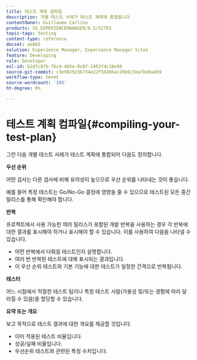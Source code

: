 ```yaml
---
title: 테스트 계획 컴파일
description: 개별 테스트 사례가 테스트 계획에 통합됩니다
contentOwner: Guillaume Carlino
products: SG_EXPERIENCEMANAGER/6.5/SITES
topic-tags: testing
content-type: reference
docset: aem65
solution: Experience Manager, Experience Manager Sites
feature: Developing
role: Developer
exl-id: b2dfc8fb-7bc4-4b5e-8c8f-1463fdc18e50
source-git-commit: c3e9029236734e22f5d266ac26b923eafbe0a459
workflow-type: tm+mt
source-wordcount: '193'
ht-degree: 0%

---
```


# 테스트 계획 컴파일{#compiling-your-test-plan}

그런 다음 개별 테스트 사례가 테스트 계획에 통합되어 다음도 정의합니다.

**우선 순위**

어떤 검사는 다른 검사에 비해 유의성이 높으므로 우선 순위를 나타내는 것이 좋습니다.

예를 들어 특정 테스트는 Go/No-Go 결정에 영향을 줄 수 있으므로 테스트된 모든 중간 릴리스를 통해 확인해야 합니다.

**반복**

프로젝트에서 사용 가능한 여러 릴리스가 포함된 개발 반복을 사용하는 경우 각 반복에 대한 결과를 표시해야 하거나 표시해야 할 수 있습니다. 이를 사용하여 다음을 나타낼 수 있습니다.

* 어떤 반복에서 다뤄질 테스트인지 설명합니다.
* 여러 번 반복된 테스트에 대해 표시되는 결과입니다.
* 이 우선 순위 테스트와 기본 기능에 대한 테스트가 일정한 간격으로 반복됩니다.

**테스터**

어느 시점에서 적절한 테스트 팀이나 특정 테스트 사람(가용성 및/또는 경험에 따라 달라질 수 있음)을 할당할 수 있습니다.

**요약 또는 개요**

보고 목적으로 테스트 결과에 대한 개요를 제공할 것입니다.

* 이미 적용된 테스트 비율입니다.
* 성공/실패 비율입니다.
* 우선순위 테스트와 관련된 특정 수치입니다.
